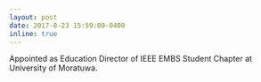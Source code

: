 ```yaml
---
layout: post
date: 2017-8-23 15:59:00-0400
inline: true
---
```


Appointed as Education Director of IEEE EMBS Student Chapter at University of Moratuwa.

